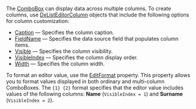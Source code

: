 The [ComboBox](https://docs.devexpress.com/Blazor/DevExpress.Blazor.DxComboBox-2) can display data across multiple columns. To create columns, use [DxListEditorColumn](https://docs.devexpress.com/Blazor/DevExpress.Blazor.DxListEditorColumn) objects that include the following options for column customization:

*   [Caption](https://docs.devexpress.com/Blazor/DevExpress.Blazor.DxListEditorColumn.Caption) — Specifies the column caption.
*   [FieldName](https://docs.devexpress.com/Blazor/DevExpress.Blazor.DxListEditorColumn.FieldName) — Specifies the data source field that populates column items.
*   [Visible](https://docs.devexpress.com/Blazor/DevExpress.Blazor.Base.DxDataColumnBase.Visible) — Specifies the column visibility.
*   [VisibleIndex](https://docs.devexpress.com/Blazor/DevExpress.Blazor.Base.DxDataColumnBase.VisibleIndex) — Specifies the column display order.
*   [Width](https://docs.devexpress.com/Blazor/DevExpress.Blazor.Base.DxDataColumnBase.Width) — Specifies the column width.

To format an editor value, use the [EditFormat](https://docs.devexpress.com/Blazor/DevExpress.Blazor.DxComboBox-2.EditFormat) property. This property allows you to format values displayed in both ordinary and multi-column ComboBoxes. The `{1} {2}` format specifies that the editor value includes values of the following columns: **Name** (`VisibleIndex = 1`) and **Surname** (`VisibleIndex = 2`).
